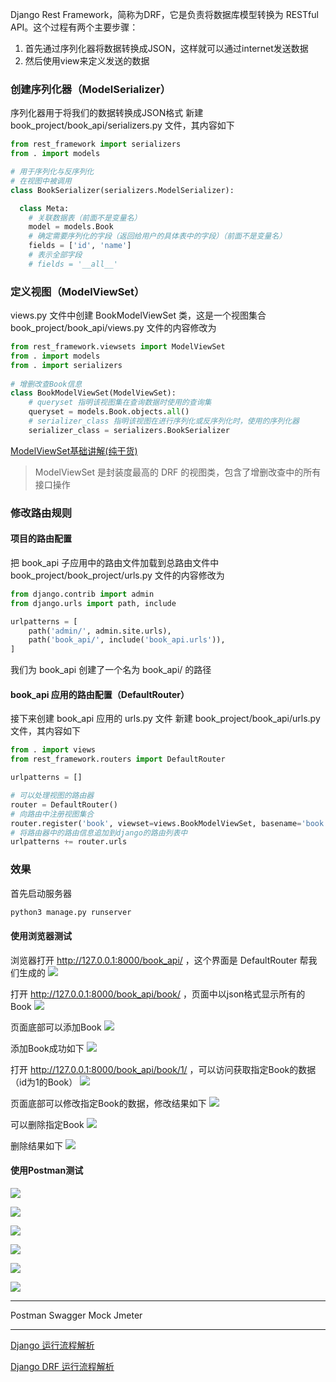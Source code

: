 
Django Rest Framework，简称为DRF，它是负责将数据库模型转换为 RESTful API。这个过程有两个主要步骤：
1. 首先通过序列化器将数据转换成JSON，这样就可以通过internet发送数据
2. 然后使用view来定义发送的数据



### 创建序列化器（ModelSerializer）

序列化器用于将我们的数据转换成JSON格式
新建 book_project/book_api/serializers.py 文件，其内容如下
```py
from rest_framework import serializers
from . import models

# 用于序列化与反序列化
# 在视图中被调用
class BookSerializer(serializers.ModelSerializer):

  class Meta:
    # 关联数据表（前面不是变量名）
    model = models.Book
    # 确定需要序列化的字段（返回给用户的具体表中的字段）（前面不是变量名）
    fields = ['id', 'name']
    # 表示全部字段
    # fields = '__all__'
```

### 定义视图（ModelViewSet）

views.py 文件中创建 BookModelViewSet 类，这是一个视图集合
book_project/book_api/views.py 文件的内容修改为
```py
from rest_framework.viewsets import ModelViewSet
from . import models
from . import serializers
    
# 增删改查Book信息
class BookModelViewSet(ModelViewSet):
	# queryset 指明该视图集在查询数据时使用的查询集
    queryset = models.Book.objects.all()
	# serializer_class 指明该视图在进行序列化或反序列化时，使用的序列化器
    serializer_class = serializers.BookSerializer
```

[ModelViewSet基础讲解(纯干货)](https://blog.csdn.net/God_Hearing/article/details/108874433)

> ModelViewSet 是封装度最高的 DRF 的视图类，包含了增删改查中的所有接口操作

### 修改路由规则

#### 项目的路由配置

把 book_api 子应用中的路由文件加载到总路由文件中
book_project/book_project/urls.py 文件的内容修改为
```py
from django.contrib import admin
from django.urls import path, include

urlpatterns = [
    path('admin/', admin.site.urls),
    path('book_api/', include('book_api.urls')),
]
```
我们为 book_api 创建了一个名为 book_api/ 的路径

#### book_api 应用的路由配置（DefaultRouter）

接下来创建 book_api 应用的 urls.py 文件
新建 book_project/book_api/urls.py 文件，其内容如下
```py
from . import views
from rest_framework.routers import DefaultRouter

urlpatterns = []

# 可以处理视图的路由器
router = DefaultRouter()
# 向路由中注册视图集合
router.register('book', viewset=views.BookModelViewSet, basename='book')
# 将路由器中的路由信息追加到django的路由列表中
urlpatterns += router.urls
```

### 效果

首先启动服务器
```sh
python3 manage.py runserver
```

#### 使用浏览器测试

浏览器打开 http://127.0.0.1:8000/book_api/ ，这个界面是 DefaultRouter 帮我们生成的
![](resources/2023-11-06-14-49-46.png)

打开 http://127.0.0.1:8000/book_api/book/ ，页面中以json格式显示所有的Book
![](resources/2023-11-06-14-57-11.png)

页面底部可以添加Book
![](resources/2023-11-06-14-57-59.png)

添加Book成功如下
![](resources/2023-11-06-15-00-17.png)

打开 http://127.0.0.1:8000/book_api/book/1/ ，可以访问获取指定Book的数据（id为1的Book）
![](resources/2023-11-06-15-02-25.png)

页面底部可以修改指定Book的数据，修改结果如下
![](resources/2023-11-06-15-06-09.png)

可以删除指定Book
![](resources/2023-11-06-15-10-52.png)

删除结果如下
![](resources/2023-11-06-15-12-41.png)

#### 使用Postman测试

![](resources/2023-11-06-15-26-00.png)

![](resources/2023-11-06-15-26-48.png)

![](resources/2023-11-06-15-28-40.png)

![](resources/2023-11-06-15-29-39.png)

![](resources/2023-11-06-15-43-52.png)

![](resources/2023-11-06-15-44-36.png)












---
Postman
Swagger
Mock
Jmeter




---
[Django 运行流程解析](https://zhuanlan.zhihu.com/p/413091931)

[Django DRF 运行流程解析](https://zhuanlan.zhihu.com/p/415255012)